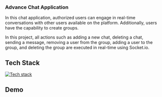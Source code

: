 ### Advance Chat Application
In this chat application, authorized users can engage in real-time conversations with other users available on the platform. Additionally, users have the capability to create groups.

In this project, all actions such as adding a new chat, deleting a chat, sending a message, removing a user from the group, adding a user to the group, and deleting the group are executed in real-time using Socket.io.


## Tech Stack

[![Tech stack](https://skillicons.dev/icons?i=react,nodejs,express,mongo,socket)](https://skillicons.dev)

## Demo


